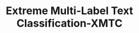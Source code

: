 ---
layout: page
title: Extreme Multi-Label Text Classification-XMTC
description: Developed a hierarchical neural network structure to assign 20,000 Medical Subject Headings (MeSH) tree terms to biomedical papers, overcoming the issue of highly skewed data points for each label. Implemented a combination of Long Short-Term Memory (LSTM) and a fully connected neural network to predict labels at different levels within the MeSH tree.
img: assets/img/7.jpg
importance: 4
redirect: https://drive.google.com/file/d/1TsdpTlPzROnW0ksVAgVVJKD97-nCiqSY/view?usp=sharing
category: work
---